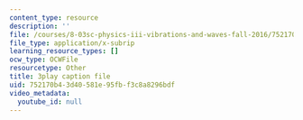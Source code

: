 ```yaml
---
content_type: resource
description: ''
file: /courses/8-03sc-physics-iii-vibrations-and-waves-fall-2016/752170b43d40581e95fbf3c8a8296bdf_T2n6fVybLcU.vtt
file_type: application/x-subrip
learning_resource_types: []
ocw_type: OCWFile
resourcetype: Other
title: 3play caption file
uid: 752170b4-3d40-581e-95fb-f3c8a8296bdf
video_metadata:
  youtube_id: null
---
```


